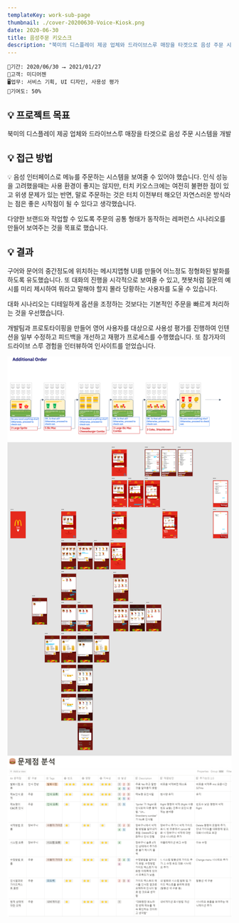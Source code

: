 ```yaml
---
templateKey: work-sub-page
thumbnail: ./cover-20200630-Voice-Kiosk.png
date: 2020-06-30
title: 음성주문 키오스크
description: "북미의 디스플레이 제공 업체와 드라이브스루 매장을 타겟으로 음성 주문 시스템을 개발"
---
```

```
📅기간: 2020/06/30 ⭢ 2021/01/27
🤝고객: 미디어젠
🖥️업무: 서비스 기획, UI 디자인, 사용성 평가
🎯기여도: 50%
```

## 💡 프로젝트 목표
북미의 디스플레이 제공 업체와 드라이브스루 매장을 타겟으로 음성 주문 시스템을 개발

## 💡 접근 방법
💡 음성 인터페이스로 메뉴를 주문하는 시스템을 보여줄 수 있어야 했습니다. 인식 성능을 고려했을때는 사용 환경이 좋지는 않지만, 터치 키오스크에는 여전히 불편한 점이 있고 위생 문제가 있는 반면, 말로 주문하는 것은 터치 이전부터 해오던 자연스러운 방식라는 점은 좋은 시작점이 될 수 있다고 생각했습니다.

다양한 브랜드와 작업할 수 있도록 주문의 공통 형태가 동작하는 레퍼런스 시나리오를 만들어 보여주는 것을 목표로 했습니다.

## 💡 결과
구어와 문어의 중간정도에 위치하는 메시지앱형 UI를 만들어 어느정도 정형화된 발화를 하도록 유도했습니다. 또 대화의 진행을 시각적으로 보여줄 수 있고, 챗봇처럼 질문의 예시를 미리 제시하여 뭐라고 말해야 할지 몰라 당황하는 사용자를 도울 수 있습니다.

대화 시나리오는 디테일하게 옵션을 조정하는 것보다는 기본적인 주문을 빠르게 처리하는 것을 우선했습니다.

개발팀과 프로토타이핑을 만들어 영어 사용자를 대상으로 사용성 평가를 진행하여 인텐션을 일부 수정하고 피드백을 개선하고 재평가 프로세스를 수행했습니다. 또 참가자의 드라이브 스루 경험을 인터뷰하여 인사이트를 얻었습니다.

![주문 시나리오](./Voice-Kiosk-001.png)
![화면 디자인](./Voice-Kiosk-002.png)
![사용성 평가](./Voice-Kiosk-003.png)